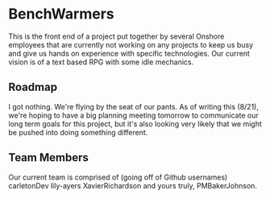 # BenchWarmers

This is the front end of a project put together by several Onshore employees that are currently not working on any projects to keep us busy and give us hands on experience with specific technologies. Our current vision is of a text based RPG with some idle mechanics.

## Roadmap
I got nothing. We're flying by the seat of our pants. As of writing this (8/21), we're hoping to have a big planning meeting tomorrow to communicate our long term goals for this project, but it's also looking very likely that we might be pushed into doing something different.

## Team Members
Our current team is comprised of (going off of Github usernames)
carletonDev
lily-ayers
XavierRichardson
and yours truly, PMBakerJohnson.

